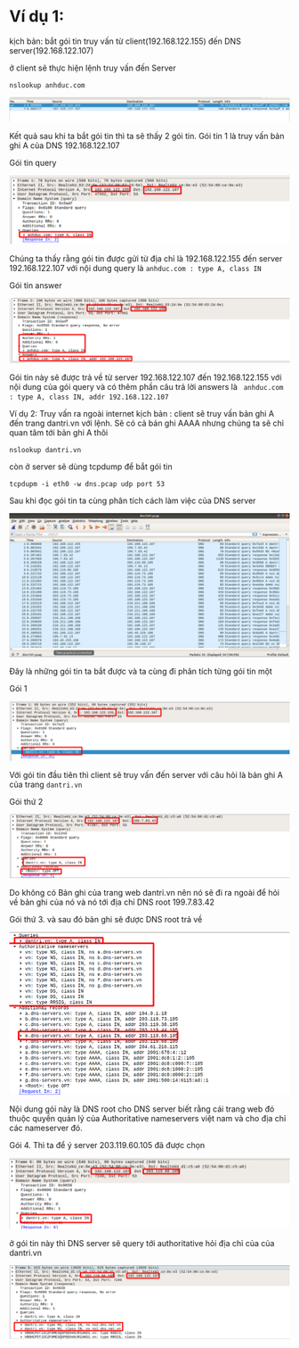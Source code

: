 # Ví dụ 1:
kịch bản: bắt gói tin truy vấn từ client(192.168.122.155) đến DNS server(192.168.122.107)

ở client sẽ thực hiện lệnh truy vấn đến Server 
```
nslookup anhduc.com 
```

![](../images/labs/tcpdump/screenshot.png)

Kết quả sau khi ta bắt gói tin thì ta sẽ thấy 2 gói tin. Gói tin 1 là truy vấn bản ghi A của DNS 192.168.122.107

Gói tin query 

![](../images/labs/tcpdump/screenshot_5.png)

Chúng ta thấy rằng gói tin được gửi từ địa chỉ là 192.168.122.155 đến server 192.168.122.107 với nội dung query là ` anhduc.com : type A, class IN `

Gói tin answer 

![](../images/labs/tcpdump/screenshot_1.png)

Gói tin này sẽ được trả về từ server 192.168.122.107 đến 192.168.122.155 với nội dung của gói query và có thêm phần câu trả lời answers là ` anhduc.com : type A, class IN, addr 192.168.122.107` 

Ví dụ 2: Truy vấn ra ngoài internet 
kịch bản : client sẽ truy vấn bản ghi A đến trang dantri.vn với lệnh. Sẽ có cả bản ghi AAAA nhưng chúng ta sẽ chỉ quan tâm tới bản ghi A thôi 
```
nslookup dantri.vn 
```
còn ở server sẽ dùng tcpdump để bắt gói tin 
```
tcpdupm -i eth0 -w dns.pcap udp port 53 
```

Sau khi đọc gói tin ta cùng phân tích cách làm việc của DNS server

![](../images/labs/tcpdump/screenshot_2.png)

Đây là những gói tin ta bắt được và ta cùng đi phân tích từng gói tin một 

Gói 1

![](../images/labs/tcpdump/screenshot_3.png)

Với gói tin đầu tiên thì client sẽ truy vấn đến server với câu hỏi là bản ghi A của trang `dantri.vn`

Gói thứ 2

![](../images/labs/tcpdump/screenshot_4.png)

Do không có Bản ghi của trang web dantri.vn nên nó sẽ đi ra ngoài để hỏi về bản ghi của nó và nó tới địa chỉ DNS root 199.7.83.42

Gói thứ 3. và sau đó bản ghi sẽ được DNS root trả về 

![](../images/labs/tcpdump/screenshot_7.png)

Nội dung gói này là DNS root cho DNS server biết rằng cái trang web đó thuộc quyền quản lý của Authoritative nameservers việt nam và cho địa chỉ các nameserver đó.
 
Gói 4. Thì ta để ý server 203.119.60.105 đã được chọn 

![](../images/labs/tcpdump/screenshot_8.png)

ở gói tin này thì DNS server sẽ query tới authoritative hỏi địa chỉ của của dantri.vn 

![](../images/labs/tcpdump/screenshot_9.png)